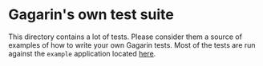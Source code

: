 # Gagarin's own test suite

This directory contains a lot of tests.
Please consider them a source of examples of how to write your own Gagarin tests.
Most of the tests are run against the `example` application located
[here](https://github.com/anticoders/gagarin/tree/master/tests/example).

